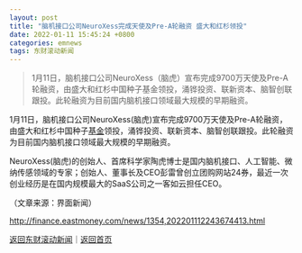 ```yaml
---
layout: post
title: "脑机接口公司NeuroXess完成天使及Pre-A轮融资 盛大和红杉领投"
date: 2022-01-11 15:45:24 +0800
categories: emnews
tags: 东财滚动新闻
---
```

> 1月11日，脑机接口公司NeuroXess（脑虎）宣布完成9700万天使及Pre-A轮融资，由盛大和红杉中国种子基金领投，涌铧投资、联新资本、脑智创联跟投。此轮融资为目前国内脑机接口领域最大规模的早期融资。

<p>1月11日，脑机接口公司NeuroXess(脑虎)宣布完成9700万天使及Pre-A轮融资，由盛大和红杉中国种子<span id="Info.3293"><a href="http://data.eastmoney.com/zlsj/" class="infokey">基金</a></span>领投，涌铧投资、联新资本、脑智创联跟投。此轮融资为目前国内脑机接口领域最大规模的早期融资。</p>
 <p>NeuroXess(脑虎)的创始人、首席科学家陶虎博士是国内脑机接口、人工智能、微纳传感领域的专家；创始人、董事长及CEO彭雷曾创立团购网站24券，最近一次创业经历是在国内规模最大的SaaS公司之一客如云担任CEO。</p><p class="em_media">（文章来源：界面新闻）</p>

<http://finance.eastmoney.com/news/1354,202201112243674413.html>

[返回东财滚动新闻](//finews.withounder.com/emnews/)｜[返回首页](//finews.withounder.com/)